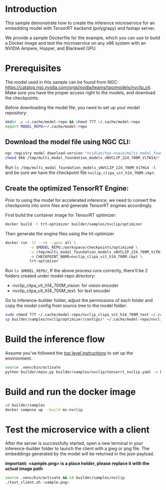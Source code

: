 # Introduction

This sample demonstrate how to create the inference microservice for an embedding model with TensorRT backend (polygrapy) and fastapi server.

We provide a sample Dockerfile for the example, which you can use to build a Docker image and test the microservice on any x86 system with an NVIDIA Ampere, Hopper, and Blackwell GPU.

# Prerequisites

The model used in this sample can be found from NGC: https://catalog.ngc.nvidia.com/orgs/nvidia/teams/tao/models/nvclip_vit. Make sure you have the proper access right to the models, and download the checkpoints.

Before downloading the model file, you need to set up your model repository:

```bash
mkdir -p ~/.cache/model-repo && chmod 777 ~/.cache/model-repo
export MODEL_REPO=~/.cache/model-repo
```

## Download the model file using NGC CLI:

```bash
ngc registry model download-version "nvidian/tao-nvaie/multi_modal_foundation_models:NVCLIP_224_700M_ViTH14" --dest /tmp
chmod 666 /tmp/multi_modal_foundation_models_vNVCLIP_224_700M_ViTH14/*
```

Run `ls /tmp/multi_modal_foundation_models_vNVCLIP_224_700M_ViTH14 -l` and be sure we have the checkpoint file `nvclip_clipa_vit_h14_700M.ckpt`.

## Create the optimized TensorRT Engine:

Prior to using the model for accelerated inference, we need to convert the checkpoints into onnx files and generate TensorRT engines accordingly.

First build the container image for TensorRT optimizer:

```bash
docker build -t trt-optimizer builder/samples/nvclip/optimizer
```

Then generate the engine files using the trt-optimizer

```bash
docker run -it --rm --gpus all \
           -v $MODEL_REPO:/workspace/checkpoints/optimized \
           -v /tmp/multi_modal_foundation_models_vNVCLIP_224_700M_ViTH14:/workspace/checkpoints/baseline \
           -e CHECKPOINT_NAME=nvclip_clipa_vit_h14_700M.ckpt \
           trt-optimizer
```

Run `ls $MODEL_REPO/`, If the above process runs correctly, there'll be 2 folders created under model-repo directory:
- nvclip_clipa_vit_h14_700M_vision: for vision encoder
- nvclip_clipa_vit_h14_700M_text: for text encoder

Go to inference-builder folder, adjust the permissions of each folder and copy the model config from source tree to the model folder:

```bash
sudo chmod 777 ~/.cache/model-repo/nvclip_clipa_vit_h14_700M_text ~/.cache/model-repo/nvclip_clipa_vit_h14_700M_vision
cp builder/samples/nvclip/optimizer/configs/* ~/.cache/model-repo/nvclip_clipa_vit_h14_700M_text
```

# Build the inference flow

Assume you've followed the [top level instructions](../../../README.md#getting-started) to set up the environment.

```bash
source .venv/bin/activate
python builder/main.py builder/samples/nvclip/tensorrt_nvclip.yaml -a builder/samples/nvclip/openapi.yaml -c builder/samples/nvclip/processors.py -o builder/samples/nvclip --server-type fastapi -t
```

# Build and run the docker image

```bash
cd builder/samples
docker compose up --build ms-nvclip
```

# Test the microservice with a client

After the server is successfully started, open a new terminal in your inference-builder folder to launch the client with a jpeg or png file. The embeddings generated by the model will be returned in the json payload.

**important:** **<sample.png> is a place holder, please replace it with the actual image path** 

```bash
source .venv/bin/activate && cd builder/samples/nvclip
./test_client.sh <sample.png>
```